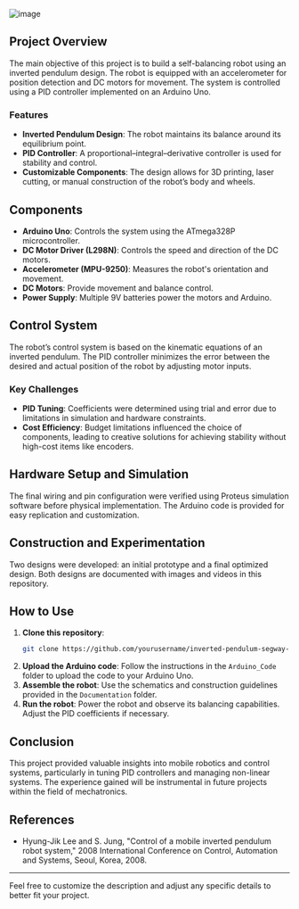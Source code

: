 ![image](https://github.com/user-attachments/assets/ad3c34fc-4650-4b4b-a6d6-be4fbb178b58)


## Project Overview

The main objective of this project is to build a self-balancing robot using an inverted pendulum design. The robot is equipped with an accelerometer for position detection and DC motors for movement. The system is controlled using a PID controller implemented on an Arduino Uno.

### Features
- **Inverted Pendulum Design**: The robot maintains its balance around its equilibrium point.
- **PID Controller**: A proportional–integral–derivative controller is used for stability and control.
- **Customizable Components**: The design allows for 3D printing, laser cutting, or manual construction of the robot’s body and wheels.

## Components

- **Arduino Uno**: Controls the system using the ATmega328P microcontroller.
- **DC Motor Driver (L298N)**: Controls the speed and direction of the DC motors.
- **Accelerometer (MPU-9250)**: Measures the robot's orientation and movement.
- **DC Motors**: Provide movement and balance control.
- **Power Supply**: Multiple 9V batteries power the motors and Arduino.

## Control System

The robot’s control system is based on the kinematic equations of an inverted pendulum. The PID controller minimizes the error between the desired and actual position of the robot by adjusting motor inputs.

### Key Challenges
- **PID Tuning**: Coefficients were determined using trial and error due to limitations in simulation and hardware constraints.
- **Cost Efficiency**: Budget limitations influenced the choice of components, leading to creative solutions for achieving stability without high-cost items like encoders.

## Hardware Setup and Simulation

The final wiring and pin configuration were verified using Proteus simulation software before physical implementation. The Arduino code is provided for easy replication and customization.

## Construction and Experimentation

Two designs were developed: an initial prototype and a final optimized design. Both designs are documented with images and videos in this repository.

## How to Use

1. **Clone this repository**:
   ```bash
   git clone https://github.com/yourusername/inverted-pendulum-segway-robot.git
   ```
2. **Upload the Arduino code**: Follow the instructions in the `Arduino_Code` folder to upload the code to your Arduino Uno.
3. **Assemble the robot**: Use the schematics and construction guidelines provided in the `Documentation` folder.
4. **Run the robot**: Power the robot and observe its balancing capabilities. Adjust the PID coefficients if necessary.

## Conclusion

This project provided valuable insights into mobile robotics and control systems, particularly in tuning PID controllers and managing non-linear systems. The experience gained will be instrumental in future projects within the field of mechatronics.

## References

- Hyung-Jik Lee and S. Jung, "Control of a mobile inverted pendulum robot system," 2008 International Conference on Control, Automation and Systems, Seoul, Korea, 2008.

---

Feel free to customize the description and adjust any specific details to better fit your project.
